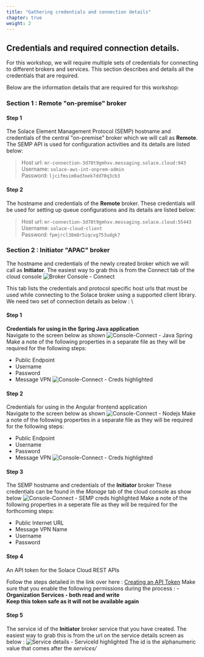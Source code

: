 ```yaml
---
title: "Gathering credentials and connection details" 
chapter: true
weight: 2 
---
```


## Credentials and required connection details.

For this workshop, we will require multiple sets of credentials for connecting to different brokers and services. 
This section describes and details all the credentials that are required.

Below are the information details that are required for this workshop:

### Section 1 : Remote "on-premise" broker

#### Step 1
The Solace Element Management Protocol (SEMP) hostname and credentials of the central "on-premise" broker which we will call as **Remote**.
The SEMP API is used for configuration activities and its details are listed below: 
>   Host url: `mr-connection-3d78t9gmhxv.messaging.solace.cloud:943` \
    Username: `solace-aws-int-onprem-admin` \
    Password: `ljcifmsim0ad3oek7dd70q3cb3`

#### Step 2
The hostname and credentials of the **Remote** broker. 
These credentials will be used for setting up queue configurations and its details are listed below:
>   Host url: `mr-connection-3d78t9gmhxv.messaging.solace.cloud:55443` \
    Username: `solace-cloud-client` \
    Password: `fpmjrcl38m8r5iqcvg753udgk7`

### Section 2 : Initiator "APAC" broker

The hostname and credentials of the newly created broker which we will call as **Initiator**.
 The easiest way to grab this is from the Connect tab of the cloud console
![Broker Console - Connect](/images/moduleOne/brokerconsole_connect.png)

This tab lists the credentials and protocol specific host urls that must be used while connecting to the Solace broker using a supported client library. \
We need two set of connection details as below : \

#### Step 1
**Credentials for using in the Spring Java application** \
    Navigate to the screen below as shown
![Console-Connect - Java Spring](/images/moduleOne/brokerconsole_connect_creds_java.png)
Make a note of the following properties in a separate file as they will be required for the following steps:
- Public Endpoint
- Username
- Password
- Message VPN
![Console-Connect - Creds highlighted](/images/moduleOne/brokerconsole_connect_creds_java_highlighted.png) 

#### Step 2
Credentials for using in the Angular frontend application \
  Navigate to the screen below as shown
  ![Console-Connect - Nodejs](/images/moduleOne/brokerconsole_connect_creds_nodejs.png)
  Make a note of the following properties in a separate file as they will be required for the following steps:
- Public Endpoint
- Username
- Password
- Message VPN
  ![Console-Connect - Creds highlighted](/images/moduleOne/brokerconsole_connect_creds_nodejs_highlighted.png)

#### Step 3
The SEMP hostname and credentials of the **Initiator** broker
These credentials can be found in the _Manage_ tab of the cloud console as show below
![Console-Connect - SEMP creds highlighted](/images/moduleOne/brokerconsole_manage_creds_semp_highlighted.png)
Make a note of the following properties in a seperate file as they will be required for the forthcoming steps:
- Public Internet URL
- Message VPN Name
- Username
- Password

#### Step 4
An API token for the Solace Cloud REST APIs

Follow the steps detailed in the link over here : [Creating an API Token](https://docs.solace.com/Cloud/ght_api_tokens.htm#Create)
Make sure that you enable the following permissions during the process :
    - **Organization Services - both read and write** \
**Keep this token safe as it will not be available again**

#### Step 5
The service id of the **Initiator** broker service that you have created.
    The easiest way to grab this is from the url on the service details screen as below :
![Service details - ServiceId highlighted](/images/moduleOne/service_details.png) 
The id is the alphanumeric value that comes after the _services/_